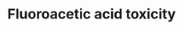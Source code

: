 ---
annotations:
- type: Pathway Ontology
  value: disease pathway
- type: Pathway Ontology
  value: altered citric acid cycle pathway
- type: Pathway Ontology
  value: altered metabolic pathway
authors:
- Marvin M2
- Egonw
- DeSl
description: Pathway on fluoroacetic acid toxicity describing how it ultimately leads
  to disturbance of the Krebs cycle.
last-edited: 2020-09-18
organisms:
- Homo sapiens
redirect_from:
- /index.php/Pathway:WP4966
- /instance/WP4966
schema-jsonld:
- '@context': https://schema.org/
  '@id': https://wikipathways.github.io/pathways/WP4966.html
  '@type': Dataset
  creator:
    '@type': Organization
    name: WikiPathways
  description: Pathway on fluoroacetic acid toxicity describing how it ultimately
    leads to disturbance of the Krebs cycle.
  keywords:
  - Citric acid
  - Acetate
  - ALDH2
  - Fluoroacetaldehyde
  - Isocitric acid
  - 4-Hydroxy-trans-aconitate
  - Citrate synthase
  - Fluoroacetyl-CoA
  - ALDH3A2
  - Fluoroacetic acid
  - Acetyl-CoA synthetase
  - Fluorocitric acid
  - Cytric acid cycle (Krebs cycle)
  - Aconitase
  - ALDH9A1
  license: CC0
  name: Fluoroacetic acid toxicity
seo: CreativeWork
title: Fluoroacetic acid toxicity
wpid: WP4966
---